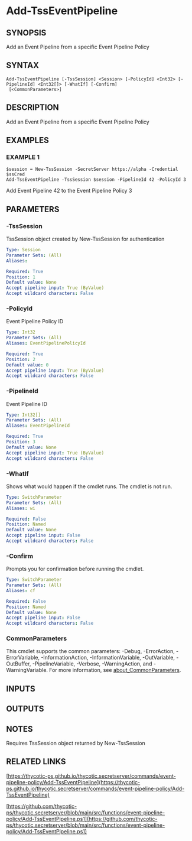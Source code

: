 # Add-TssEventPipeline

## SYNOPSIS
Add an Event Pipeline from a specific Event Pipeline Policy

## SYNTAX

```
Add-TssEventPipeline [-TssSession] <Session> [-PolicyId] <Int32> [-PipelineId] <Int32[]> [-WhatIf] [-Confirm]
 [<CommonParameters>]
```

## DESCRIPTION
Add an Event Pipeline from a specific Event Pipeline Policy

## EXAMPLES

### EXAMPLE 1
```
$session = New-TssSession -SecretServer https://alpha -Credential $ssCred
Add-TssEventPipeline -TssSession $session -PipelineId 42 -PolicyId 3
```

Add Event Pipeline 42 to the Event Pipeline Policy 3

## PARAMETERS

### -TssSession
TssSession object created by New-TssSession for authentication

```yaml
Type: Session
Parameter Sets: (All)
Aliases:

Required: True
Position: 1
Default value: None
Accept pipeline input: True (ByValue)
Accept wildcard characters: False
```

### -PolicyId
Event Pipeline Policy ID

```yaml
Type: Int32
Parameter Sets: (All)
Aliases: EventPipelinePolicyId

Required: True
Position: 2
Default value: 0
Accept pipeline input: True (ByValue)
Accept wildcard characters: False
```

### -PipelineId
Event Pipeline ID

```yaml
Type: Int32[]
Parameter Sets: (All)
Aliases: EventPipelineId

Required: True
Position: 3
Default value: None
Accept pipeline input: True (ByValue)
Accept wildcard characters: False
```

### -WhatIf
Shows what would happen if the cmdlet runs.
The cmdlet is not run.

```yaml
Type: SwitchParameter
Parameter Sets: (All)
Aliases: wi

Required: False
Position: Named
Default value: None
Accept pipeline input: False
Accept wildcard characters: False
```

### -Confirm
Prompts you for confirmation before running the cmdlet.

```yaml
Type: SwitchParameter
Parameter Sets: (All)
Aliases: cf

Required: False
Position: Named
Default value: None
Accept pipeline input: False
Accept wildcard characters: False
```

### CommonParameters
This cmdlet supports the common parameters: -Debug, -ErrorAction, -ErrorVariable, -InformationAction, -InformationVariable, -OutVariable, -OutBuffer, -PipelineVariable, -Verbose, -WarningAction, and -WarningVariable. For more information, see [about_CommonParameters](http://go.microsoft.com/fwlink/?LinkID=113216).

## INPUTS

## OUTPUTS

## NOTES
Requires TssSession object returned by New-TssSession

## RELATED LINKS

[https://thycotic-ps.github.io/thycotic.secretserver/commands/event-pipeline-policy/Add-TssEventPipeline](https://thycotic-ps.github.io/thycotic.secretserver/commands/event-pipeline-policy/Add-TssEventPipeline)

[https://github.com/thycotic-ps/thycotic.secretserver/blob/main/src/functions/event-pipeline-policy/Add-TssEventPipeline.ps1](https://github.com/thycotic-ps/thycotic.secretserver/blob/main/src/functions/event-pipeline-policy/Add-TssEventPipeline.ps1)

